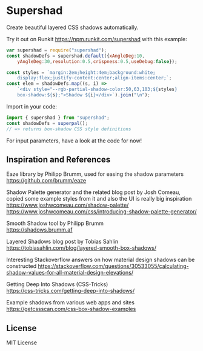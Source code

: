# Supershad

Create beautiful layered CSS shadows automatically.

Try it out on Runkit https://npm.runkit.com/supershad with this example:

```js
var supershad = require("supershad");
const shadowDefs = supershad.default({xAngleDeg:10,
    yAngleDeg:30,resolution:0.5,crispness:0.5,useDebug:false});

const styles = `margin:2em;height:4em;background:white;
    display:flex;justify-content:center;align-items:center;`;
const elem = shadowDefs.map((s, i) => 
    `<div style="--rgb-partial-shadow-color:50,63,103;${styles}
    box-shadow:${s};">Shadow ${i}</div>`).join("\n");
```

Import in your code:

```js
import { supershad } from "supershad";
const shadowDefs = superpal();
// => returns box-shadow CSS style definitions
```

For input parameters, have a look at the code for now!

## Inspiration and References

Eaze library by Philipp Brumm, used for easing the shadow parameters  
https://github.com/brumm/eaze

Shadow Palette generator and the related blog post by Josh Comeau, copied some example styles from it and also the UI is really big inspiration  
https://www.joshwcomeau.com/shadow-palette/  
https://www.joshwcomeau.com/css/introducing-shadow-palette-generator/

Smooth Shadow tool by Philipp Brumm  
https://shadows.brumm.af

Layered Shadows blog post by Tobias Sahlin  
https://tobiasahlin.com/blog/layered-smooth-box-shadows/

Interesting Stackoverflow answers on how material design shadows can be constructed
https://stackoverflow.com/questions/30533055/calculating-shadow-values-for-all-material-design-elevations/

Getting Deep Into Shadows (CSS-Tricks)  
https://css-tricks.com/getting-deep-into-shadows/

Example shadows from various web apps and sites  
https://getcssscan.com/css-box-shadow-examples

## License

MIT License